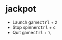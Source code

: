 # jackpot
* Launch game<kbd>ctrl</kbd> + <kbd>z</kbd>
* Stop spinner<kbd>ctrl</kbd> + <kbd>c</kbd>
* Quit game<kbd>ctrl</kbd> + <kbd>\\</kbd>
